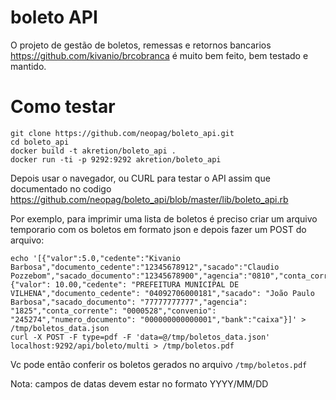 # boleto API

O projeto de gestão de boletos, remessas e retornos bancarios https://github.com/kivanio/brcobranca é muito bem feito, bem testado e mantido.

# Como testar

```
git clone https://github.com/neopag/boleto_api.git
cd boleto_api
docker build -t akretion/boleto_api .
docker run -ti -p 9292:9292 akretion/boleto_api
```

Depois usar o navegador, ou CURL para testar o API assim que documentado no codigo https://github.com/neopag/boleto_api/blob/master/lib/boleto_api.rb

Por exemplo, para imprimir uma lista de boletos é preciso criar um arquivo temporario com os boletos em formato json e depois fazer um POST do arquivo:
```
echo '[{"valor":5.0,"cedente":"Kivanio Barbosa","documento_cedente":"12345678912","sacado":"Claudio Pozzebom","sacado_documento":"12345678900","agencia":"0810","conta_corrente":"53678","convenio":12387,"numero_documento":"12345678","bank":"itau"},{"valor": 10.00,"cedente": "PREFEITURA MUNICIPAL DE VILHENA","documento_cedente": "04092706000181","sacado": "João Paulo Barbosa","sacado_documento": "77777777777","agencia": "1825","conta_corrente": "0000528","convenio": "245274","numero_documento": "000000000000001","bank":"caixa"}]' > /tmp/boletos_data.json
curl -X POST -F type=pdf -F 'data=@/tmp/boletos_data.json' localhost:9292/api/boleto/multi > /tmp/boletos.pdf
```
Vc pode então conferir os boletos gerados no arquivo ```/tmp/boletos.pdf```

Nota: campos de datas devem estar no formato YYYY/MM/DD
